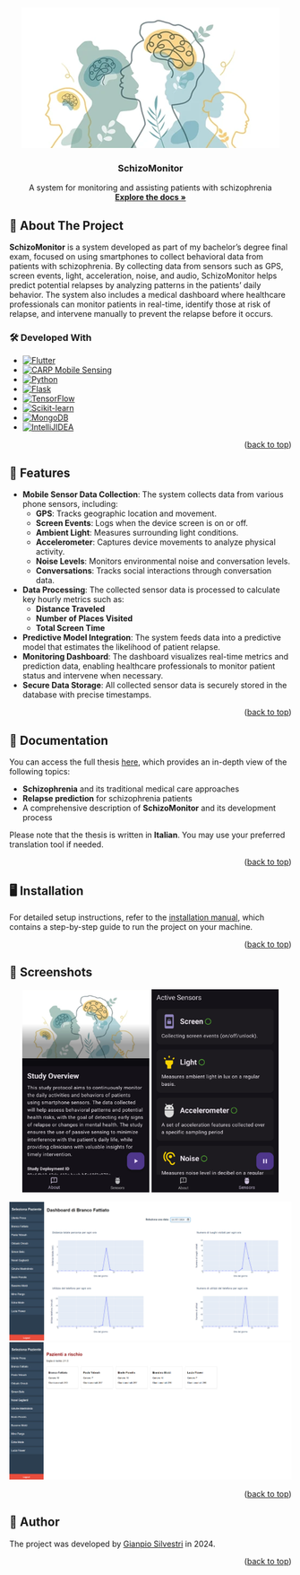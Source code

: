 <!-- Improved compatibility of back to top link: See: https://github.com/othneildrew/Best-README-Template/pull/73 -->
<a id="readme-top"></a>
<!--
*** Thanks for checking out the Best-README-Template. If you have a suggestion
*** that would make this better, please fork the repo and create a pull request
*** or simply open an issue with the tag "enhancement".
*** Don't forget to give the project a star!
*** Thanks again! Now go create something AMAZING! :D
-->



<!-- PROJECT SHIELDS -->
<!--
*** I'm using markdown "reference style" links for readability.
*** Reference links are enclosed in brackets [ ] instead of parentheses ( ).
*** See the bottom of this document for the declaration of the reference variables
*** for contributors-url, forks-url, etc. This is an optional, concise syntax you may use.
*** https://www.markdownguide.org/basic-syntax/#reference-style-links
-->

[//]: # ([![Contributors][contributors-shield]][contributors-url])

[//]: # ([![Forks][forks-shield]][forks-url])

[//]: # ([![Stargazers][stars-shield]][stars-url])

[//]: # ([![Issues][issues-shield]][issues-url])

[//]: # ([![MIT License][license-shield]][license-url])

[//]: # ([![LinkedIn][linkedin-shield]][linkedin-url])


<!-- PROJECT LOGO -->
<br />
<div align="center">
  <a href="https://github.com/Gianpyy/schizomonitor">
    <img src="app/assets/img/study.png" alt="Logo">
  </a>

<h3 align="center">SchizoMonitor</h3>
  <p align="center">
    A system for monitoring and assisting patients with schizophrenia
    <br />
    <a href="https://github.com/Gianpyy/schizomonitor/tree/main/docs"><strong>Explore the docs »</strong></a>
    <br />
  </p>
</div>



<!-- ABOUT THE PROJECT -->
## 📖 About The Project
**SchizoMonitor** is a system developed as part of my bachelor’s degree final exam,
focused on using smartphones to collect behavioral data from patients with schizophrenia.
By collecting data from sensors such as GPS, screen events, light, acceleration, noise,
and audio, SchizoMonitor helps predict potential relapses by analyzing patterns in the
patients’ daily behavior. The system also includes a medical dashboard where healthcare
professionals can monitor patients in real-time, identify those at risk of relapse,
and intervene manually to prevent the relapse before it occurs.


### 🛠️ Developed With

* [![Flutter][Flutter]][Flutter-url]
* [![CARP Mobile Sensing][CARP Mobile Sensing]][CARP-url]
* [![Python][Python]][Python-url]
* [![Flask][Flask]][Flask-url]
* [![TensorFlow][TensorFlow]][TensorFlow-url]
* [![Scikit-learn][Scikit-learn]][Scikit-learn-url]
* [![MongoDB][MongoDB]][MongoDB-url]
* [![IntelliJIDEA][IntelliJIDEA]][IntelliJIDEA-url]

<p align="right">(<a href="#readme-top">back to top</a>)</p>

<!-- FEATURES -->
## 🚀 Features

* **Mobile Sensor Data Collection**: The system collects data from various phone sensors, including:
  * **GPS**: Tracks geographic location and movement.
  * **Screen Events**: Logs when the device screen is on or off.
  * **Ambient Light**: Measures surrounding light conditions.
  * **Accelerometer**: Captures device movements to analyze physical activity.
  * **Noise Levels**: Monitors environmental noise and conversation levels.
  * **Conversations**: Tracks social interactions through conversation data.
* **Data Processing**: The collected sensor data is processed to calculate key hourly metrics such as:
  * **Distance Traveled**
  * **Number of Places Visited**
  * **Total Screen Time**
* **Predictive Model Integration**: The system feeds data into a predictive model that estimates the likelihood of patient relapse.
* **Monitoring Dashboard**: The dashboard visualizes real-time metrics and prediction data, enabling healthcare professionals to monitor patient status and intervene when necessary.
* **Secure Data Storage**: All collected sensor data is securely stored in the database with precise timestamps.

<p align="right">(<a href="#readme-top">back to top</a>)</p>


<!-- DOCUMENTATION -->
## 📄 Documentation
You can access the full thesis <a href="docs/Thesis.pdf">here</a>, which provides an in-depth view of the following topics:

* **Schizophrenia** and its traditional medical care approaches
* **Relapse prediction** for schizophrenia patients
* A comprehensive description of **SchizoMonitor** and its development process

Please note that the thesis is written in **Italian**. You may use your preferred translation tool if needed.
<p align="right">(<a href="#readme-top">back to top</a>)</p>


<!-- INSTALLATION -->
## 🖥️ Installation

For detailed setup instructions, refer to the <a href="docs/Installation_manual.pdf">installation manual</a>, which contains a step-by-step guide to run the project on your machine.
<p align="right">(<a href="#readme-top">back to top</a>)</p>


<!-- SCREENSHOTS -->
## 📸 Screenshots

<center>
  <p float="left">
    <img src="screenshots/app_main_page.png" width="45%">
    <img src="screenshots/app_sensor_page.png" width="45%">
  </p>
  
  <img src="screenshots/dashboard.png">
  <img src="screenshots/patients_at_risk.png">
</center>

<p align="right">(<a href="#readme-top">back to top</a>)</p>


<!-- AUTHOR -->
## 👤 Author

The project was developed by [Gianpio Silvestri](https://github.com/Gianpyy) in 2024.
<p align="right">(<a href="#readme-top">back to top</a>)</p>





<!-- MARKDOWN LINKS & IMAGES -->
<!-- https://www.markdownguide.org/basic-syntax/#reference-style-links -->
[contributors-shield]: https://img.shields.io/github/contributors/github_username/repo_name.svg?style=for-the-badge
[contributors-url]: https://github.com/github_username/repo_name/graphs/contributors
[forks-shield]: https://img.shields.io/github/forks/github_username/repo_name.svg?style=for-the-badge
[forks-url]: https://github.com/github_username/repo_name/network/members
[stars-shield]: https://img.shields.io/github/stars/github_username/repo_name.svg?style=for-the-badge
[stars-url]: https://github.com/github_username/repo_name/stargazers
[issues-shield]: https://img.shields.io/github/issues/github_username/repo_name.svg?style=for-the-badge
[issues-url]: https://github.com/github_username/repo_name/issues
[license-shield]: https://img.shields.io/github/license/github_username/repo_name.svg?style=for-the-badge
[license-url]: https://github.com/github_username/repo_name/blob/master/LICENSE.txt
[linkedin-shield]: https://img.shields.io/badge/-LinkedIn-black.svg?style=for-the-badge&logo=linkedin&colorB=555
[linkedin-url]: https://linkedin.com/in/linkedin_username
[product-screenshot]: images/screenshot.png
[Flutter]: https://img.shields.io/badge/Flutter-02569B?style=for-the-badge&logo=flutter&logoColor=white
[Flutter-url]: https://flutter.dev
[CARP Mobile Sensing]: https://img.shields.io/badge/CARP_Mobile_Sensing-E53935?style=for-the-badge&logo=android&logoColor=white
[CARP-url]: https://carp.cachet.dk/cams/
[Python]: https://img.shields.io/badge/Python-3776AB?style=for-the-badge&logo=python&logoColor=white
[Python-url]: https://www.python.org
[Flask]: https://img.shields.io/badge/Flask-000000?style=for-the-badge&logo=flask&logoColor=white
[Flask-url]: https://flask.palletsprojects.com/
[TensorFlow]: https://img.shields.io/badge/TensorFlow-FF6F00?style=for-the-badge&logo=tensorflow&logoColor=white
[TensorFlow-url]: https://www.tensorflow.org/
[Scikit-learn]: https://img.shields.io/badge/Scikit--learn-F7931E?style=for-the-badge&logo=scikit-learn&logoColor=white
[Scikit-learn-url]: https://scikit-learn.org/
[MongoDB]: https://img.shields.io/badge/MongoDB-47A248?style=for-the-badge&logo=mongodb&logoColor=white
[MongoDB-url]: https://www.mongodb.com/
[IntelliJIdea]: https://img.shields.io/badge/IntelliJ_IDEA-000000?style=for-the-badge&logo=intellij-idea&logoColor=white
[IntelliJIdea-url]: https://www.jetbrains.com/idea/

